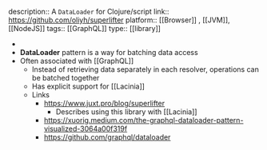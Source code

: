 description:: A `DataLoader` for Clojure/script
link:: https://github.com/oliyh/superlifter
platform:: [[Browser]] , [[JVM]], [[NodeJS]] 
tags:: [[GraphQL]] 
type:: [[library]]

-
- **DataLoader** pattern is a way for batching data access
- Often associated with [[GraphQL]]
	- Instead of retrieving data separately in each resolver, operations can be batched together
	- Has explicit support for [[Lacinia]]
	- Links
		- https://www.juxt.pro/blog/superlifter
			- Describes using this library with [[Lacinia]]
		- https://xuorig.medium.com/the-graphql-dataloader-pattern-visualized-3064a00f319f
		- https://github.com/graphql/dataloader
